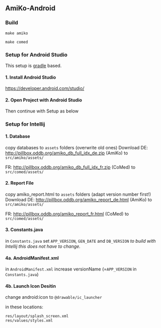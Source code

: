 ## AmiKo-Android

### Build

```
make amiko
```

```
make comed
```

### Setup for Android Studio
This setup is [gradle](https://docs.gradle.org/current/userguide/gradle_wrapper.html) based.

#### 1. Install Android Studio
https://developer.android.com/studio/

#### 2. Open Project with Android Studio
Then continue with Setup as below

### Setup for Intellij

#### 1. Database
copy databases to `assets` folders (overwrite old ones)
Download
DE: http://pillbox.oddb.org/amiko_db_full_idx_de.zip (AmiKo)
to `src/amiko/assets/`

FR: http://pillbox.oddb.org/amiko_db_full_idx_fr.zip (CoMed)
to `src/comed/assets/`

#### 2. Report File
copy amiko_report.html to `assets` folders (adapt version number first!)
Download
DE: http://pillbox.oddb.org/amiko_report_de.html (AmiKo)
to `src/amiko/assets/`

FR: http://pillbox.oddb.org/amiko_report_fr.html (CoMed)
to `src/comed/assets/`

#### 3. Constants.java
in `Constants.java` set `APP_VERSION`, `GEN_DATE` and `DB_VERSION`
_to build with Intellij this does not have to change._

#### 4a. AndroidManifest.xml
in `AndroidManifest.xml` increase versionName (=`APP_VERSION` in `Constants.java`)

#### 4b. Launch Icon Desitin
change android:icon to `@drawable/ic_launcher`

in these locations:
```
res/layout/splash_screen.xml
res/values/styles.xml
```
